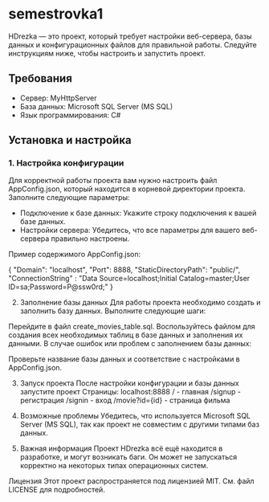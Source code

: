 # semestrovka1
HDrezka — это проект, который требует настройки веб-сервера, базы данных и конфигурационных файлов для правильной работы. Следуйте инструкциям ниже, чтобы настроить и запустить проект.

## Требования

- Сервер: MyHttpServer
- База данных: Microsoft SQL Server (MS SQL)
- Язык программирования: C#

## Установка и настройка

### 1. Настройка конфигурации

Для корректной работы проекта вам нужно настроить файл AppConfig.json, который находится в корневой директории проекта. Заполните следующие параметры:

- Подключение к базе данных: Укажите строку подключения к вашей базе данных.
- Настройки сервера: Убедитесь, что все параметры для вашего веб-сервера правильно настроены.

Пример содержимого AppConfig.json:

{
  "Domain": "localhost",
  "Port": 8888,
  "StaticDirectoryPath": "public/",
  "ConnectionString" : "Data Source=localhost;Initial Catalog=master;User ID=sa;Password=P@ssw0rd;"
}

2. Заполнение базы данных
Для работы проекта необходимо создать и заполнить базу данных. Выполните следующие шаги:

Перейдите в файл create_movies_table.sql.
Воспользуйтесь файлом для создания всех необходимых таблиц в базе данных и заполнения их данными.
В случае ошибок или проблем с заполнением базы данных:

Проверьте название базы данных и соответствие с настройками в AppConfig.json.


3. Запуск проекта
После настройки конфигурации и базы данных запустите проект
Страницы:
localhost:8888
/ - главная
/signup - регистрация
/signin - вход
/movie?id={id} - страница фильма


5. Возможные проблемы
Убедитесь, что используется Microsoft SQL Server (MS SQL), так как проект не совместим с другими типами баз данных.
6. Важная информация
Проект HDrezka всё ещё находится в разработке, и могут возникать баги. Он может не запускаться корректно на некоторых типах операционных систем.

Лицензия
Этот проект распространяется под лицензией MIT. См. файл LICENSE для подробностей.


